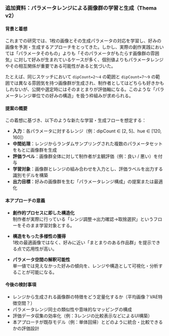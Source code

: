 ### 追加資料：パラメータレンジによる画像群の学習と生成（Thema v2）

#### 背景と着想

これまでの研究では、1枚の画像とその生成パラメータの対応を学習し、好みの画像を予測・生成するアプローチをとってきた。しかし、実際の創作実践においては「パラメータそのもの」よりも「そのパラメータがもたらす画像群の雰囲気」に対して好みが生まれているケースが多く、個別値よりもパラメータレンジやその相互関係が重要である可能性があると気づいた。

たとえば、同じスケッチにおいて `dipCount=2〜4` の範囲と `dipCount=7〜9` の範囲では異なる雰囲気を持つ画像群が生成され、制作者としてはどちらも好きかもしれないが、公開や選定時にはそのまとまりが評価軸になる。このような「パラメータレンジ単位での好みの構造」を扱う枠組みが求められる。

#### 提案の概要

この着想に基づき、以下のような新たな学習・生成フローを想定する：

- **入力**：各パラメータに対するレンジ（例：dipCount ∈ [2, 5]、hue ∈ [120, 160]）
- **中間処理**：レンジからランダムサンプリングされた複数のパラメータセットをもとに画像群を生成
- **評価ラベル**：画像群全体に対して制作者が主観評価（例：良い / 悪い）を付与
- **学習対象**：画像群とレンジの組み合わせを入力とし、評価ラベルを出力する識別モデルを構築
- **出力目標**：好みの画像群を生む「パラメータレンジ構成」の提案または最適化

#### 本アプローチの意義

- **創作的プロセスに即した構造化**  
  制作者が実際に行っている「レンジ調整→出力確認→取捨選択」というフローをそのまま学習対象とする。

- **構造をもった多様性の獲得**  
  1枚の最適画像ではなく、好みに近い「まとまりのある作品群」を提示できる点で応用性が高い。

- **パラメータ空間の解釈可能性**  
  単一値では見えなかった好みの傾向を、レンジや構造として可視化・分析することが可能になる。

#### 今後の検討事項

- レンジから生成される画像群の特徴をどう定量化するか（平均画像？VAE特徴空間？）
- パラメータレンジ同士の類似性や意味的なマッピングの構成
- 評価データ収集の効率化（例：3レンジの比較表示などによるUI構築）
- 本アプローチが既存モデル（例：単体回帰）とどのように統合・比較できるかの評価設計